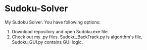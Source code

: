 # Sudoku-Solver

My Sudoku Solver. 
You have following options:
1) Download repository and open Sudoku.exe file.
2) Check out my .py files. Sudoku_BackTrack.py is algorithm's file, Sudoku_GUI.py contains GUI logic.
